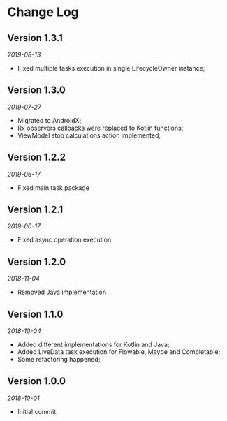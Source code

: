 Change Log
==========
## Version 1.3.1

_2019-08-13_

* Fixed multiple tasks execution in single LifecycleOwner instance;


## Version 1.3.0

_2019-07-27_

* Migrated to AndroidX;
* Rx observers callbacks were replaced to Kotlin functions;
* ViewModel stop calculations action implemented;


## Version 1.2.2

_2019-06-17_

* Fixed main task package


## Version 1.2.1

_2019-06-17_

* Fixed async operation execution


## Version 1.2.0

_2018-11-04_

* Removed Java implementation


## Version 1.1.0

_2018-10-04_

 * Added different implementations for Kotlin and Java;
 * Added LiveData task execution for Flowable, Maybe and Completable;
 * Some refactoring happened;
 
 
## Version 1.0.0

_2018-10-01_

* Initial commit.



